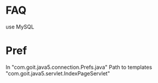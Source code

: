 # FAQ
use MySQL
# Pref
In "com.goit.java5.connection.Prefs.java"
Path to templates "com.goit.java5.servlet.IndexPageServlet"

